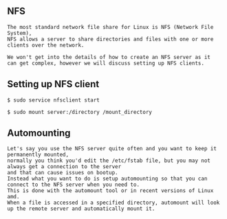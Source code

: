 ## NFS
    The most standard network file share for Linux is NFS (Network File System), 
    NFS allows a server to share directories and files with one or more clients over the network.

    We won't get into the details of how to create an NFS server as it 
    can get complex, however we will discuss setting up NFS clients.

## Setting up NFS client

    $ sudo service nfsclient start

    $ sudo mount server:/directory /mount_directory
    
## Automounting
    Let's say you use the NFS server quite often and you want to keep it permanently mounted, 
    normally you think you'd edit the /etc/fstab file, but you may not always get a connection to the server 
    and that can cause issues on bootup. 
    Instead what you want to do is setup automounting so that you can connect to the NFS server when you need to. 
    This is done with the automount tool or in recent versions of Linux amd. 
    When a file is accessed in a specified directory, automount will look up the remote server and automatically mount it.
